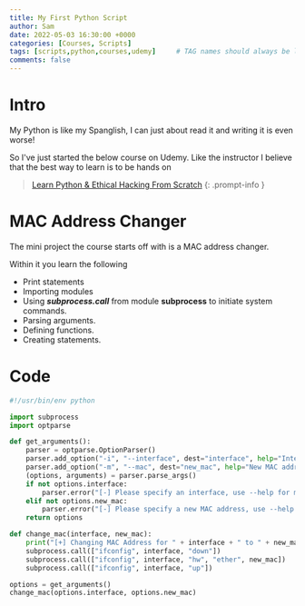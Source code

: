 ```yaml
---
title: My First Python Script
author: Sam
date: 2022-05-03 16:30:00 +0000
categories: [Courses, Scripts]
tags: [scripts,python,courses,udemy]     # TAG names should always be lowercase
comments: false
---
```

# Intro

My Python is like my Spanglish, I can just about read it and writing it is even worse!

So I've just started the below course on Udemy. Like the instructor I believe that the best way to learn is to be hands on

> [Learn Python & Ethical Hacking From Scratch](https://www.udemy.com/share/101WfE3@ZR9_AzsIapqOzT7ICc6Wjvml1wjv_zgJ_L1nsCO2XQB17bDdYJf1kOjebU5-Bdz3/)
{: .prompt-info }

# MAC Address Changer

The mini project the course starts off with is a MAC address changer.

Within it you learn the following

* Print statements
* Importing modules
* Using ***subprocess.call*** from module **subprocess** to initiate system commands.
* Parsing arguments.
* Defining functions.
* Creating statements.

# Code

```python
#!/usr/bin/env python

import subprocess
import optparse

def get_arguments():
    parser = optparse.OptionParser()
    parser.add_option("-i", "--interface", dest="interface", help="Interface to change its MAC address")
    parser.add_option("-m", "--mac", dest="new_mac", help="New MAC address")
    (options, arguments) = parser.parse_args()
    if not options.interface:
        parser.error("[-] Please specify an interface, use --help for more info.")
    elif not options.new_mac:
        parser.error("[-] Please specify a new MAC address, use --help for more info.")
    return options

def change_mac(interface, new_mac):
    print("[+] Changing MAC Address for " + interface + " to " + new_mac)
    subprocess.call(["ifconfig", interface, "down"])
    subprocess.call(["ifconfig", interface, "hw", "ether", new_mac])
    subprocess.call(["ifconfig", interface, "up"])

options = get_arguments()
change_mac(options.interface, options.new_mac)
```	